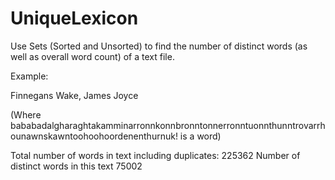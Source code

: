 # UniqueLexicon
Use Sets (Sorted and Unsorted) to find the number of distinct words (as well as overall word count) of a text file. 

Example:

Finnegans Wake, James Joyce

(Where bababadalgharaghtakamminarronnkonnbronntonnerronntuonnthunntrovarrhounawnskawntoohoohoordenenthurnuk! is a word)

Total number of words in text including duplicates: 225362
Number of distinct words in this text 75002
